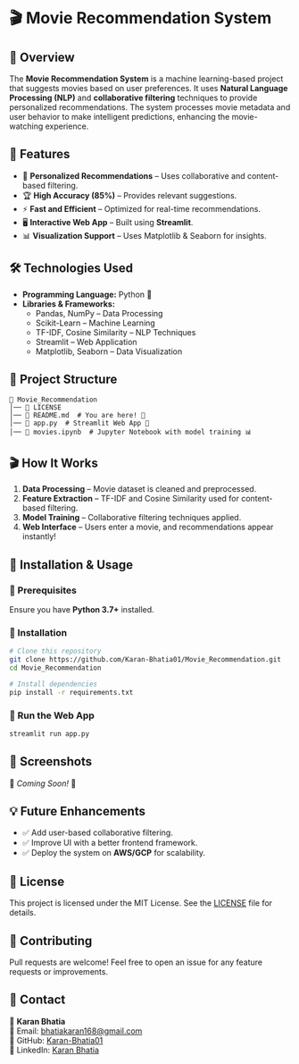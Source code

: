 # 🎬 Movie Recommendation System

## 📌 Overview
The **Movie Recommendation System** is a machine learning-based project that suggests movies based on user preferences. It uses **Natural Language Processing (NLP)** and **collaborative filtering** techniques to provide personalized recommendations. The system processes movie metadata and user behavior to make intelligent predictions, enhancing the movie-watching experience.

## 🚀 Features
- 🎯 **Personalized Recommendations** – Uses collaborative and content-based filtering.
- 🏆 **High Accuracy (85%)** – Provides relevant suggestions.
- ⚡ **Fast and Efficient** – Optimized for real-time recommendations.
- 🖥️ **Interactive Web App** – Built using **Streamlit**.
- 📊 **Visualization Support** – Uses Matplotlib & Seaborn for insights.

## 🛠️ Technologies Used
- **Programming Language:** Python 🐍
- **Libraries & Frameworks:**
  - Pandas, NumPy – Data Processing
  - Scikit-Learn – Machine Learning
  - TF-IDF, Cosine Similarity – NLP Techniques
  - Streamlit – Web Application
  - Matplotlib, Seaborn – Data Visualization

## 📂 Project Structure
```
📁 Movie_Recommendation
│── 📄 LICENSE
│── 📄 README.md  # You are here! 📖
│── 📄 app.py  # Streamlit Web App 🚀
│── 📄 movies.ipynb  # Jupyter Notebook with model training 📊
```

## 🎬 How It Works
1. **Data Processing** – Movie dataset is cleaned and preprocessed.
2. **Feature Extraction** – TF-IDF and Cosine Similarity used for content-based filtering.
3. **Model Training** – Collaborative filtering techniques applied.
4. **Web Interface** – Users enter a movie, and recommendations appear instantly!

## 🏁 Installation & Usage
### 🔹 Prerequisites
Ensure you have **Python 3.7+** installed.

### 🔹 Installation
```bash
# Clone this repository
git clone https://github.com/Karan-Bhatia01/Movie_Recommendation.git
cd Movie_Recommendation

# Install dependencies
pip install -r requirements.txt
```

### 🔹 Run the Web App
```bash
streamlit run app.py
```

## 📸 Screenshots
🚀 *Coming Soon!* 🎥

## 💡 Future Enhancements
- ✅ Add user-based collaborative filtering.
- ✅ Improve UI with a better frontend framework.
- ✅ Deploy the system on **AWS/GCP** for scalability.

## 📜 License
This project is licensed under the MIT License. See the [LICENSE](LICENSE) file for details.

## 🤝 Contributing
Pull requests are welcome! Feel free to open an issue for any feature requests or improvements.

## 📩 Contact
👤 **Karan Bhatia**  
📧 Email: [bhatiakaran168@gmail.com](mailto:bhatiakaran168@gmail.com)  
🔗 GitHub: [Karan-Bhatia01](https://github.com/Karan-Bhatia01)  
🔗 LinkedIn: [Karan Bhatia](https://www.linkedin.com/in/karan-bhatia-808a65291/)

